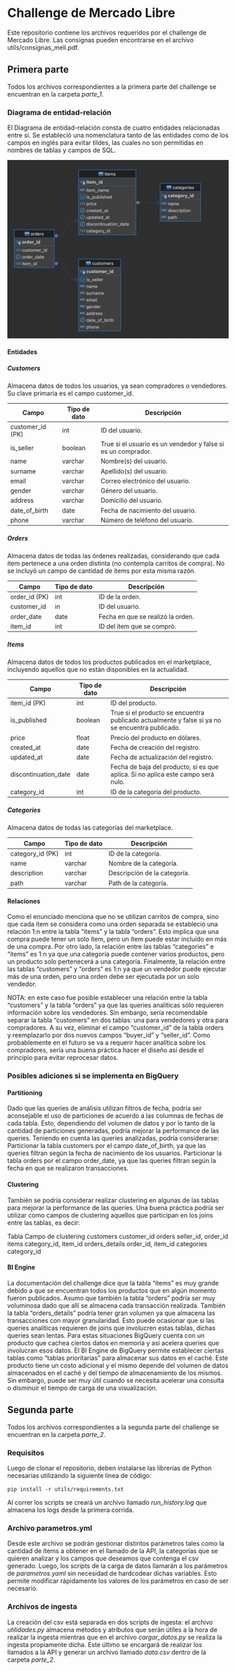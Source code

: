 # Challenge de Mercado Libre
Este repositorio contiene los archivos requeridos por el challenge de Mercado Libre. Las consignas pueden encontrarse en el archivo utils/consignas_meli.pdf.


## Primera parte
Todos los archivos correspondientes a la primera parte del challenge se encuentran en la carpeta *parte_1*.

### Diagrama de entidad-relación
El Diagrama de entidad-relación consta de cuatro entidades relacionadas entre sí. Se estableció una nomenclatura tanto de las entidades como de los campos en inglés para evitar tildes, las cuales no son permitidas en nombres de tablas y campos de SQL. 

![Diagrama de entidad-rrelación](utils/edr_diagram.png)

#### Entidades
##### Customers
Almacena datos de todos los usuarios, ya sean compradores o vendedores. Su clave primaria es el campo customer_id. 

| **Campo**        | **Tipo de dato** | **Descripción**                                               |
|------------------|------------------|---------------------------------------------------------------|
| customer_id (PK) | int              | ID del usuario.                                               |
| is_seller        | boolean          | True si el usuario es un vendedor y false si es un comprador. |
| name             | varchar          | Nombre(s) del usuario.                                        |
| surname          | varchar          | Apellido(s) del usuario.                                      |
| email            | varchar          | Correo electrónico del usuario.                               |
| gender           | varchar          | Género del usuario.                                           |
| address          | varchar          | Domicilio del usuario.                                        |
| date_of_birth    | date             | Fecha de nacimiento del usuario.                              |
| phone            | varchar          | Número de teléfono del usuario.                               |

##### Orders
Almacena datos de todas las órdenes realizadas, considerando que cada ítem pertenece a una orden distinta (no contempla carritos de compra). No se incluyó un campo de cantidad de ítems por esta misma razón.

| **Campo**     | **Tipo de dato** | **Descripción**                   |
|---------------|------------------|-----------------------------------|
| order_id (PK) | int              | ID de la orden.                   |
| customer_id   | in               | ID del usuario.                   |
| order_date    | date             | Fecha en que se realizó la orden. |
| item_id       | int              | ID del ítem que se compró.        |

##### Items
Almacena datos de todos los productos publicados en el marketplace, incluyendo aquellos que no están disponibles en la actualidad.

| **Campo**            | **Tipo de dato** | **Descripción**                                                                                 |
|----------------------|------------------|-------------------------------------------------------------------------------------------------|
| item_id (PK)         | int              | ID del producto.                                                                                |
| is_published         | boolean          | True si el producto se encuentra publicado actualmente y false si ya no se encuentra publicado. |
| price                | float            | Precio del producto en dólares.                                                                 |
| created_at           | date             | Fecha de creación del registro.                                                                 |
| updated_at           | date             | Fecha de actualización del registro.                                                            |
| discontinuation_date | date             | Fecha de baja del producto, si es que aplica. Si no aplica este campo será nulo.                |
| category_id          | int              | ID de la categoría del producto.                                                                |

##### Categories
Almacena datos de todas las categorías del marketplace.

| **Campo**        | **Tipo de dato** | **Descripción**              |
|------------------|------------------|------------------------------|
| category_id (PK) | int              | ID de la categoría.          |
| name             | varchar          | Nombre de la categoría.      |
| description      | varchar          | Descripción de la categoría. |
| path             | varchar          | Path de la categoría.        |



#### Relaciones
Como el enunciado menciona que no se utilizan carritos de compra, sino que cada ítem se considera como una orden separada se estableció una relación 1:n entre la tabla “items” y la tabla “orders”. Esto implica que una compra puede tener un solo ítem, pero un ítem puede estar incluído en más de una compra.
Por otro lado, la relación entre las tablas “categories” e “items” es 1:n ya que una categoría puede contener varios productos, pero un producto solo pertenecerá a una categoría.
Finalmente, la relación entre las tablas “customers” y “orders” es 1:n ya que un vendedor puede ejecutar más de una orden, pero una orden debe ser ejecutada por un solo vendedor.

NOTA: en este caso fue posible establecer una relación entre la tabla “customers” y la tabla “orders” ya que las queries analíticas sólo requieren información sobre los vendedores. Sin embargo, sería recomendable separar la tabla “customers” en dos tablas: una para vendedores y otra para compradores. A su vez, eliminar el campo “customer_id” de la tabla orders y reemplazarlo por dos nuevos campos “buyer_id” y “seller_id”.
Como probablemente en el futuro se va a requerir hacer analítica sobre los compradores, sería una buena práctica hacer el diseño así desde el principio para evitar reprocesar datos.

### Posibles adiciones si se implementa en BigQuery
#### Partitioning
Dado que las queries de análisis utilizan filtros de fecha, podría ser aconsejable el uso de particiones de acuerdo a las columnas de fechas de cada tabla. Esto, dependiendo del volumen de datos y por lo tanto de la cantidad de particiones generadas, podría mejorar la performance de las queries.
Teniendo en cuenta las queries analizadas, podría considerarse:
Particionar la tabla customers por el campo date_of_birth, ya que las queries filtran según la fecha de nacimiento de los usuarios.
Particionar la tabla orders por el campo order_date, ya que las queries filtran según la fecha en que se realizaron transacciones.

#### Clustering
También se podría considerar realizar clustering en algunas de las tablas para mejorar la performance de las queries. Una buena práctica podría ser utilizar como campos de clustering aquellos que participan en los joins entre las tablas, es decir:

Tabla
Campo de clustering
customers
customer_id
orders
seller_id, order_id
items
category_id, item_id
orders_details
order_id, item_id
categories
category_id


#### BI Engine
La documentación del challenge dice que la tabla “items” es muy grande debido a que se encuentran todos los productos que en algún momento fueron publicados. Asumo que también la tabla “orders” podría ser muy voluminosa dado que allí se almacena cada transacción realizada. También la tabla “orders_details” podría tener gran volumen ya que almacena las transacciones con mayor granularidad. Esto puede ocasionar que si las queries analíticas requieren de joins que involucren estas tablas, dichas queries sean lentas.
Para estas situaciones BigQuery cuenta con un producto que cachea ciertos datos en memoria y así acelera queries que involucran esos datos. El BI Engine de BigQuery permite establecer ciertas tablas como “tablas prioritarias” para almacenar sus datos en el caché.
Este producto tiene un costo adicional y el mismo depende del volumen de datos almacenados en el caché y del tiempo de almacenamiento de los mismos. Sin embargo, puede ser muy útil cuando se necesita acelerar una consulta o disminuir el tiempo de carga de una visualización.



## Segunda parte

Todos los archivos correspondientes a la segunda parte del challenge se encuentran en la carpeta *parte_2*.

### Requisitos
Luego de clonar el repositorio, deben instalarse las librerías de Python necesarias utilizando la siguiente línea de código:
```
pip install -r utils/requirements.txt
```
Al correr los scripts se creará un archivo llamado *run_history.log* que almacena los logs desde la primera corrida. 

### Archivo parametros.yml
Desde este archivo se podrán gestionar distintos parámetros tales como la cantidad de ítems a obtener en el llamado de la API, la categorías que se quieren analizar y los campos que deseamos que contenga el csv generado. Luego, los scripts de la carga de datos llamarán a los parámetros de *parametros.yaml* sin necesidad de hardcodear dichas variables. Esto permite modificar rápidamente los valores de los parámetros en caso de ser necesario.

### Archivos de ingesta
La creación del csv está separada en dos scripts de ingesta: el archivo *utilidades.py* almacena métodos y atributos que serán útiles a la hora de realizar la ingesta mientras que en el archivo *cargar_datos.py* se realiza la ingesta propiamente dicha. Este último se encargará de realizar los llamados a la API y generar un archivo llamado *data.csv* dentro de la carpeta *parte_2*.